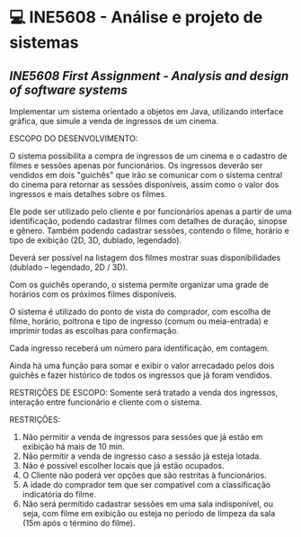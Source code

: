 # 💻 INE5608 - Análise e projeto de sistemas

## ***INE5608 First Assignment - Analysis and design of software systems***

Implementar um sistema orientado a objetos em Java, utilizando interface gráfica, que simule a venda de ingressos de um cinema.

ESCOPO DO DESENVOLVIMENTO:

O sistema possibilita a compra de ingressos de um cinema e o cadastro de filmes e sessões apenas por funcionários. Os ingressos deverão ser vendidos em dois "guichês" que irão se comunicar com o sistema central do cinema para retornar as sessões disponíveis, assim como o valor dos ingressos e mais detalhes sobre os filmes. 

Ele pode ser utilizado pelo cliente e por funcionários apenas a partir de uma identificação, podendo cadastrar filmes com detalhes de duração, sinopse e gênero. Também podendo cadastrar sessões, contendo o filme, horário e tipo de exibição (2D, 3D, dublado, legendado).

Deverá ser possível na listagem dos filmes mostrar suas disponibilidades (dublado – legendado, 2D / 3D).

Com os guichês operando, o sistema permite organizar uma grade de horários com os próximos filmes disponíveis. 

O sistema é utilizado do ponto de vista do comprador, com escolha de filme, horário, poltrona e tipo de ingresso (comum ou meia-entrada) e imprimir todas as escolhas para confirmação.

Cada ingresso receberá um número para identificação, em contagem.

Ainda há uma função para somar e exibir o valor arrecadado pelos dois guichês e fazer histórico de todos os ingressos que já foram vendidos.

RESTRIÇÕES DE ESCOPO:
Somente será tratado a venda dos ingressos, interação entre funcionário e cliente com o sistema.

RESTRIÇÕES:
1. Não permitir a venda de ingressos para sessões que já estão em exibição há mais de 10 min.
2. Não permitir a venda de ingresso caso a sessão já esteja lotada.
3. Não é possível escolher locais que já estão ocupados.
4. O Cliente não poderá ver opções que são restritas à funcionários.
5. A idade do comprador tem que ser compatível com a classificação indicatória do filme.
6. Não será permitido cadastrar sessões em uma sala indisponível, ou seja, com filme em exibição ou esteja no período de limpeza da sala (15m após o término do filme).
